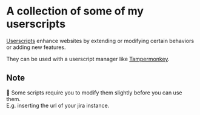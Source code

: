 # A collection of some of my userscripts

[Userscripts](https://en.wikipedia.org/wiki/Userscript) enhance websites by extending or modifying certain behaviors or adding new features.

They can be used with a userscript manager like [Tampermonkey](https://www.tampermonkey.net/).

## Note

📢 Some scripts require you to modify them slightly before you can use them.  
E.g. inserting the url of your jira instance.
